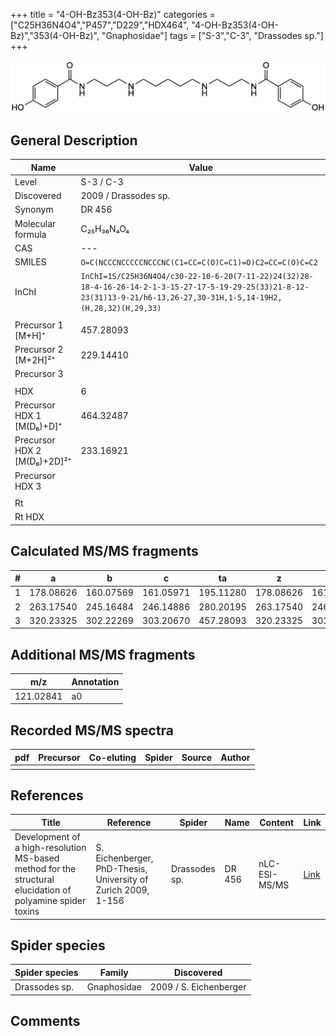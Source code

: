 +++
title = "4-OH-Bz353(4-OH-Bz)"
categories = ["C25H36N4O4","P457","D229","HDX464",
"4-OH-Bz353(4-OH-Bz)","353(4-OH-Bz)",
"Gnaphosidae"]
tags = ["S-3","C-3",
"Drassodes sp."]
+++

![](/img/4-OH-Bz353(4-OH-Bz).png)

## General Description

| Name                        | Value                |
|-----------------------------|----------------------|
| Level                       | S-3 / C-3                   |
| Discovered                  | 2009 / Drassodes sp. |
| Synonym                     | DR 456               |
| Molecular formula           | C₂₅H₃₆N₄O₄           |
| CAS                         | ---                  |
| SMILES | `O=C(NCCCNCCCCCNCCCNC(C1=CC=C(O)C=C1)=O)C2=CC=C(O)C=C2`  |
| InChI  | `InChI=1S/C25H36N4O4/c30-22-10-6-20(7-11-22)24(32)28-18-4-16-26-14-2-1-3-15-27-17-5-19-29-25(33)21-8-12-23(31)13-9-21/h6-13,26-27,30-31H,1-5,14-19H2,(H,28,32)(H,29,33)`  |
|                             |                      |
| Precursor 1 [M+H]⁺          | 457.28093            |
| Precursor 2 [M+2H]²⁺        | 229.14410            |
| Precursor 3                 |                      |
|                             |                      |
| HDX                         | 6                    |
| Precursor HDX 1 [M(D₆)+D]⁺   | 464.32487            |
| Precursor HDX 2 [M(D₆)+2D]²⁺ | 233.16921            |
| Precursor HDX 3             |                      |
|                             |                      |
| Rt                          |                      |
| Rt HDX                      |                      |

## Calculated MS/MS fragments

| # | a         | b         | c         | ta        | z         | y         | tz        |
|---|-----------|-----------|-----------|-----------|-----------|-----------|-----------|
| 1 | 178.08626 | 160.07569 | 161.05971 | 195.11280 | 178.08626 | 161.05971 | 195.11280 |
| 2 | 263.17540 | 245.16484 | 246.14886 | 280.20195 | 263.17540 | 246.14886 | 280.20195 |
| 3 | 320.23325 | 302.22269 | 303.20670 | 457.28093 | 320.23325 | 303.20670 | 337.25980 |

## Additional MS/MS fragments

| m/z       | Annotation |
|-----------|------------|
| 121.02841 | a0         |

## Recorded MS/MS spectra

| pdf | Precursor | Co-eluting | Spider | Source | Author |
|-----|-----------|------------|--------|--------|--------|
|     |           |            |        |        |        |

## References

| Title                                                                                                      | Reference                                                     | Spider        | Name   | Content       | Link                                                               |
|------------------------------------------------------------------------------------------------------------|---------------------------------------------------------------|---------------|--------|---------------|--------------------------------------------------------------------|
| Development of a high-resolution MS-based method for the structural elucidation of polyamine spider toxins | S. Eichenberger, PhD-Thesis, University of Zurich 2009, 1-156 | Drassodes sp. | DR 456 | nLC-ESI-MS/MS | [Link](https://www.zora.uzh.ch/id/eprint/12787/1/Eichenberger.pdf) |

## Spider species

| Spider species | Family      | Discovered             |
|----------------|-------------|------------------------|
| Drassodes sp.  | Gnaphosidae | 2009 / S. Eichenberger |

## Comments